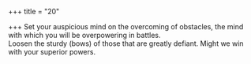 +++
title = "20"

+++
Set your auspicious mind on the overcoming of obstacles, the mind  with which you will be overpowering in battles.  
Loosen the sturdy (bows) of those that are greatly defiant. Might we  win with your superior powers. 